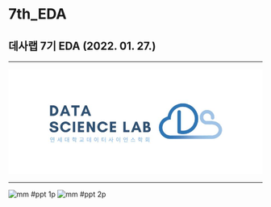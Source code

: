 # 7th_EDA
## 데사랩 7기 EDA (2022. 01. 27.)
___
![mm](https://github.com/YonseiDSL/6th_EDA/blob/master/dsl_logo.JPG?raw=true)
___

![mm]() #ppt 1p
![mm]() #ppt 2p





